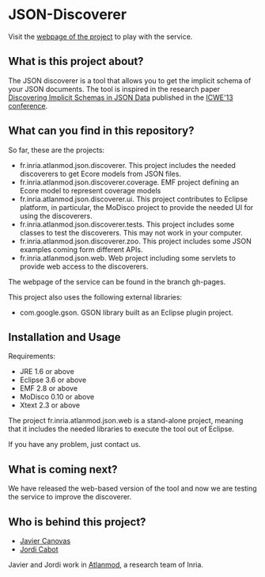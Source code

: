 JSON-Discoverer
===============

Visit the [webpage of the project](http://atlanmod.github.io/json-discoverer) to play with the service.

What is this project about?
---------------------------

The JSON discoverer is a tool that allows you to get the implicit schema of your JSON documents. The tool is inspired in the research paper [Discovering Implicit Schemas in JSON Data](http://hal.inria.fr/docs/00/81/89/45/PDF/icwe2013-CanovasCabot.pdf) published in the [ICWE'13 conference](http://icwe2013.webengineering.org/).

What can you find in this repository?
-------------------------------------

So far, these are the projects:

* fr.inria.atlanmod.json.discoverer. This project includes the needed discoverers to get Ecore models from JSON files.
* fr.inria.atlanmod.json.discoverer.coverage. EMF project defining an Ecore model to represent coverage models
* fr.inria.atlanmod.json.discoverer.ui. This project contributes to Eclipse platform, in particular, the MoDisco project to provide the needed UI for using the discoverers.
* fr.inria.atlanmod.json.discoverer.tests. This project includes some classes to test the discoverers. This may not work in your computer.
* fr.inria.atlanmod.json.discoverer.zoo. This project includes some JSON examples coming form different APIs.
* fr.inria.atlanmod.json.web. Web project including some servlets to provide web access to the discoverers. 

The webpage of the service can be found in the branch gh-pages.

This project also uses the following external libraries:

* com.google.gson. GSON library built as an Eclipse plugin project.

Installation and Usage
----------------------
Requirements:

* JRE 1.6 or above
* Eclipse 3.6 or above
* EMF 2.8 or above
* MoDisco 0.10 or above
* Xtext 2.3 or above

The project fr.inria.atlanmod.json.web is a stand-alone project, meaning that it includes the needed libraries to execute the tool out of Eclipse.

If you have any problem, just contact us.

What is coming next?
--------------------

We have released the web-based version of the tool and now we are testing the service to improve the discoverer.

Who is behind this project?
---------------------------
* [Javier Canovas](http://github.com/jlcanovas/ "Javier Canovas")
* [Jordi Cabot](http://github.com/jcabot/ "Jordi Cabot")

Javier and Jordi work in [Atlanmod](http://www.emn.fr/z-info/atlanmod), a research team of Inria.
